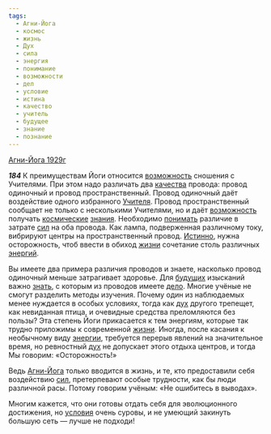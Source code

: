 ```yaml
---
tags:
  - Агни-Йога
  - космос
  - жизнь
  - Дух
  - сила
  - энергия
  - понимание
  - возможности
  - дел
  - условие
  - истина
  - качество
  - учитель
  - будущее
  - знание
  - познание
---
```


[Агни-Йога 1929г](https://127.0.0.1:4002/agni/1929)

___184___
К преимуществам Йоги относится [возможность](../../../tags/#возможности) сношения с Учителями. При этом надо различать два [качества](../../../tags/#качество) провода: провод одиночный и провод пространственный. Провод одиночный даёт воздействие одного избранного [Учителя](../../../tags/#учитель). Провод пространственный сообщает не только с несколькими Учителями, но и даёт [возможность](../../../tags/#возможности) получать [космические](../../../tags/#космос) [знания](../../../tags/#знание). Необходимо [понимать](../../../tags/#понимание) различие в затрате [сил](../../../tags/#сила) на оба провода. Как лампа, подверженная различному току, вибрируют центры на пространственный провод. [Истинно](../../../tags/#истина), нужна осторожность, чтоб ввести в обиход [жизни](../../../tags/#жизнь) сочетание столь различных [энергий](../../../tags/#[энергия](../../../tags/#энергия)).   

Вы имеете два примера различия проводов и знаете, насколько провод одиночный меньше затрагивает здоровье. Для [будущих](../../../tags/#будущее) изысканий важно [знать](../../../tags/#познание), с которым из проводов имеете [дело](../../../tags/#дел). Многие учёные не смогут разделить методы изучения. Почему один из наблюдаемых менее нуждается в особых условиях, тогда как [дух](../../../tags/#Дух) другого трепещет, как невиданная птица, и очевидные средства преломляются без пользы? Эта степень Йоги прикасается к тем энергиям, которые так трудно приложимы к современной [жизни](../../../tags/#жизнь). Иногда, после касания к необычному виду [энергии](../../../tags/#энергия), требуется перерыв явлений на значительное время, но ревностный [дух](../../../tags/#Дух) не допускает этого отдыха центров, и тогда Мы говорим: «Осторожность!»   

Ведь [Агни-Йога](../../../tags/#Агни-Йога) только вводится в жизнь, и те, кто предоставили себя воздействию [сил](../../../tags/#сила), претерпевают особые трудности, как бы люди различной расы. Потому говорим учёным: «Не ошибитесь в выводах».   

Многим кажется, что они готовы отдать себя для эволюционного достижения, но [условия](../../../tags/#условие) очень суровы, и не умеющий закинуть большую сеть — лучше не подходи!